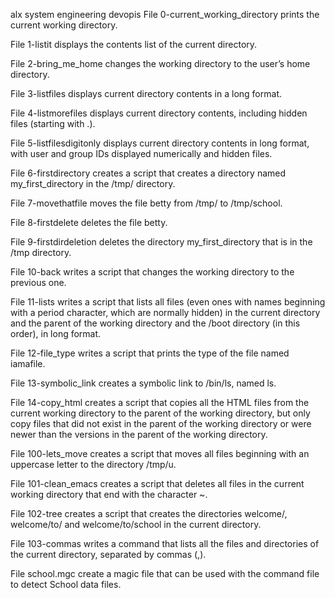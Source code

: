 alx system engineering devopis
File 0-current_working_directory prints the current working directory.



File 1-listit displays the contents list of the current directory.



File 2-bring_me_home changes the working directory to the user’s home directory.



File 3-listfiles displays current directory contents in a long format.



File 4-listmorefiles displays current directory contents, including hidden files (starting with .).



File 5-listfilesdigitonly displays current directory contents in long format, with user and group IDs displayed numerically and hidden files.



File 6-firstdirectory creates a script that creates a directory named my_first_directory in the /tmp/ directory.



File 7-movethatfile moves the file betty from /tmp/ to /tmp/school.



File 8-firstdelete deletes the file betty.



File 9-firstdirdeletion deletes the directory my_first_directory that is in the /tmp directory.



File 10-back writes a script that changes the working directory to the previous one.



File 11-lists writes a script that lists all files (even ones with names beginning with a period character, which are normally hidden) in the current directory and the parent of the working directory and the /boot directory (in this order), in long format.



File 12-file_type writes a script that prints the type of the file named iamafile.



File 13-symbolic_link creates a symbolic link to /bin/ls, named ls.



File 14-copy_html creates a script that copies all the HTML files from the current working directory to the parent of the working directory, but only copy files that did not exist in the parent of the working directory or were newer than the versions in the parent of the working directory.



File 100-lets_move creates a script that moves all files beginning with an uppercase letter to the directory /tmp/u.



File 101-clean_emacs creates a script that deletes all files in the current working directory that end with the character ~.



File 102-tree creates a script that creates the directories welcome/, welcome/to/ and welcome/to/school in the current directory.



File 103-commas writes a command that lists all the files and directories of the current directory, separated by commas (,).



File school.mgc create a magic file that can be used with the command file to detect School data files.
